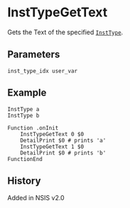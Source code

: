 # InstTypeGetText

Gets the Text of the specified [`InstType`][1].

## Parameters

    inst_type_idx user_var

## Example

    InstType a
    InstType b
     
    Function .onInit
        InstTypeGetText 0 $0
        DetailPrint $0 # prints 'a'
        InstTypeGetText 1 $0
        DetailPrint $0 # prints 'b'
    FunctionEnd

## History

Added in NSIS v2.0

[1]: InstType.md
